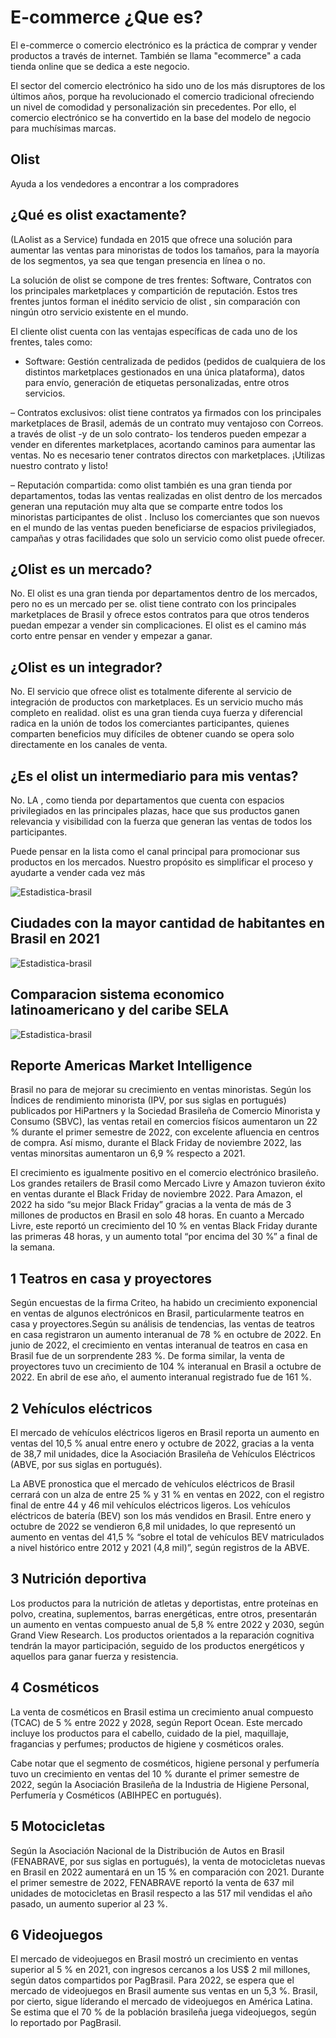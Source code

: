 # E-commerce ¿Que es?
El e-commerce o comercio electrónico es la práctica de comprar y vender productos a través de internet. También se llama "ecommerce" a cada tienda online que se dedica a este negocio.

El sector del comercio electrónico ha sido uno de los más disruptores de los últimos años, porque ha revolucionado el comercio tradicional ofreciendo un nivel de comodidad y personalización sin precedentes. Por ello, el comercio electrónico se ha convertido en la base del modelo de negocio para muchísimas marcas.

 
## Olist
Ayuda a los vendedores a encontrar a los compradores

## ¿Qué es olist exactamente?

(LAolist as a Service) fundada en 2015 que ofrece una solución para aumentar las ventas para minoristas de todos los tamaños, para la mayoría de los segmentos, ya sea que tengan presencia en línea o no.

La solución de olist se compone de tres frentes: Software, Contratos con los principales marketplaces y compartición de reputación. Estos tres frentes juntos forman el inédito servicio de olist , sin comparación con ningún otro servicio existente en el mundo.

El cliente olist cuenta con las ventajas específicas de cada uno de los frentes, tales como:

- Software: Gestión centralizada de pedidos (pedidos de cualquiera de los distintos marketplaces gestionados en una única plataforma), datos para envío, generación de etiquetas personalizadas, entre otros servicios.

– Contratos exclusivos: olist tiene contratos ya firmados con los principales marketplaces de Brasil, además de un contrato muy ventajoso con Correos. a través de olist -y de un solo contrato- los tenderos pueden empezar a vender en diferentes marketplaces, acortando caminos para aumentar las ventas. No es necesario tener contratos directos con marketplaces. ¡Utilizas nuestro contrato y listo!

– Reputación compartida: como olist también es una gran tienda por departamentos, todas las ventas realizadas en olist dentro de los mercados generan una reputación muy alta que se comparte entre todos los minoristas participantes de olist . Incluso los comerciantes que son nuevos en el mundo de las ventas pueden beneficiarse de espacios privilegiados, campañas y otras facilidades que solo un servicio como olist puede ofrecer.

## ¿Olist es un mercado?

No. El olist es una gran tienda por departamentos dentro de los mercados, pero no es un mercado per se. olist tiene contrato con los principales marketplaces de Brasil y ofrece estos contratos para que otros tenderos puedan empezar a vender sin complicaciones. El olist es el camino más corto entre pensar en vender y empezar a ganar.

## ¿Olist es un integrador?

No. El servicio que ofrece olist es totalmente diferente al servicio de integración de productos con marketplaces. Es un servicio mucho más completo en realidad. olist es una gran tienda cuya fuerza y ​​diferencial radica en la unión de todos los comerciantes participantes, quienes comparten beneficios muy difíciles de obtener cuando se opera solo directamente en los canales de venta.

## ¿Es el olist un intermediario para mis ventas?

No. LA , como tienda por departamentos que cuenta con espacios privilegiados en las principales plazas, hace que sus productos ganen relevancia y visibilidad con la fuerza que generan las ventas de todos los participantes.

Puede pensar en la lista como el canal principal para promocionar sus productos en los mercados. Nuestro propósito es simplificar el proceso y ayudarte a vender cada vez más

![Estadistica-brasil](Images/Estadisticas-de-la-situacion-Digital.jpg)


## Ciudades con la mayor cantidad de habitantes en Brasil en 2021
![Estadistica-brasil](Images/Ciudades_pobladas_brazil.png)

## Comparacion sistema economico latinoamericano y del caribe SELA

![Estadistica-brasil](Images/Mercosur.JPG)

## Reporte Americas Market Intelligence

Brasil no para de mejorar su crecimiento en ventas minoristas. Según los Índices de rendimiento minorista (IPV, por sus siglas en portugués) publicados por HiPartners y la Sociedad Brasileña de Comercio Minorista y Consumo (SBVC), las ventas retail en comercios físicos aumentaron un 22 % durante el primer semestre de 2022, con excelente afluencia en centros de compra. Así mismo, durante el Black Friday de noviembre 2022, las ventas minorsitas aumentaron un 6,9 % respecto a 2021.

El crecimiento es igualmente positivo en el comercio electrónico brasileño. Los grandes retailers de Brasil como Mercado Livre y Amazon tuvieron éxito en ventas durante el Black Friday de noviembre 2022. Para Amazon, el 2022 ha sido “su mejor Black Friday” gracias a la venta de más de 3 millones de productos en Brasil en solo 48 horas. En cuanto a Mercado Livre, este reportó un crecimiento del 10 % en ventas Black Friday durante las primeras 48 horas, y un aumento total “por encima del 30 %” a final de la semana.

## 1 Teatros en casa y proyectores
Según encuestas de la firma Criteo, ha habido un crecimiento exponencial en ventas de algunos electrónicos en Brasil, particularmente teatros en casa y proyectores.Según su análisis de tendencias, las ventas de teatros en casa registraron un aumento interanual de 78 % en octubre de 2022. En junio de 2022, el crecimiento en ventas interanual de teatros en casa en Brasil fue de un sorprendente 283 %. De forma similar, la venta de proyectores tuvo un crecimiento de 104 % interanual en Brasil a octubre de 2022. En abril de ese año, el aumento interanual registrado fue de 161 %.

## 2 Vehículos eléctricos
El mercado de vehículos eléctricos ligeros en Brasil reporta un aumento en ventas del 10,5 % anual entre enero y octubre de 2022, gracias a la venta de 38,7 mil unidades, dice la Asociación Brasileña de Vehículos Eléctricos (ABVE, por sus siglas en portugués).

La ABVE pronostica que el mercado de vehículos eléctricos de Brasil cerrará con un alza de entre 25 % y 31 % en ventas en 2022, con el registro final de entre 44 y 46 mil vehículos eléctricos ligeros. Los vehículos eléctricos de batería (BEV) son los más vendidos en Brasil. Entre enero y octubre de 2022 se vendieron 6,8 mil unidades, lo que representó un aumento en ventas del 41,5 % “sobre el total de vehículos BEV matriculados a nivel histórico entre 2012 y 2021 (4,8 mil)”, según registros de la ABVE.

## 3 Nutrición deportiva
Los productos para la nutrición de atletas y deportistas, entre proteínas en polvo, creatina, suplementos, barras energéticas, entre otros, presentarán un aumento en ventas compuesto anual de 5,8 % entre 2022 y 2030, según Grand View Research. Los productos orientados a la reparación cognitiva tendrán la mayor participación, seguido de los productos energéticos y aquellos para ganar fuerza y resistencia.

## 4 Cosméticos
La venta de cosméticos en Brasil estima un crecimiento anual compuesto (TCAC) de 5 % entre 2022 y 2028, según Report Ocean. Este mercado incluye los productos para el cabello, cuidado de la piel, maquillaje, fragancias y perfumes; productos de higiene y cosméticos orales.

Cabe notar que el segmento de cosméticos, higiene personal y perfumería tuvo un crecimiento en ventas del 10 % durante el primer semestre de 2022, según la Asociación Brasileña de la Industria de Higiene Personal, Perfumería y Cosméticos (ABIHPEC en portugués).

## 5 Motocicletas
Según la Asociación Nacional de la Distribución de Autos en Brasil (FENABRAVE, por sus siglas en portugués), la venta de motocicletas nuevas en Brasil en 2022 aumentará en un 15 % en comparación con 2021. Durante el primer semestre de 2022, FENABRAVE reportó la venta de 637 mil unidades de motocicletas en Brasil respecto a las 517 mil vendidas el año pasado, un aumento superior al 23 %.

## 6 Videojuegos
El mercado de videojuegos en Brasil mostró un crecimiento en ventas superior al 5 % en 2021, con ingresos cercanos a los US$ 2 mil millones, según datos compartidos por PagBrasil. Para 2022, se espera que el mercado de videojuegos en Brasil aumente sus ventas en un 5,3 %. Brasil, por cierto, sigue líderando el mercado de videojuegos en América Latina. Se estima que el 70 % de la población brasileña juega videojuegos, según lo reportado por PagBrasil.